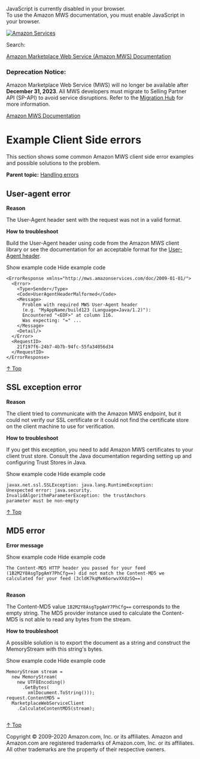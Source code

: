<div id="MWSDX_noscript">

JavaScript is currently disabled in your browser.  
To use the Amazon MWS documentation, you must enable JavaScript in your
browser.

</div>

<div id="MWSDX_divtop">

[![Amazon
Services](https://images-na.ssl-images-amazon.com/images/G/08/mwsportal/fr_FR/amazonservices.gif "Amazon Services")](http://services.amazon.fr)

<div id="MWSDX_search">

<span id="MWSDX_searchlbl">Search:</span>

</div>

  
<span id="MWSDX_titlebar">[Amazon Marketplace Web Service (Amazon MWS)
Documentation](https://developer.amazonservices.fr/gp/mws/docs.html)</span>
<span id="MWSDX_dep_notice"></span>

### Deprecation Notice:

Amazon Marketplace Web Service (MWS) will no longer be available after
**December 31, 2023**. All MWS developers must migrate to Selling
Partner API (SP-API) to avoid service disruptions. Refer to the
[Migration
Hub](https://developer-docs.amazon.com/sp-api/page/migration-hub) for
more information.

</div>

<div id="MWSDX_divbottom">

<div id="MWSDX_divleft">

<div id="MWSDX_toc">

</div>

</div>

<div id="MWSDX_divright">

<div id="MWSDX_content">

<span id="MWSDX_breadcrumbs">[Amazon MWS
Documentation](https://developer.amazonservices.fr/gp/mws/docs.html)</span>

<div id="DG_ErrorMessages_ClientSideExamples" class="nested0">

# Example Client Side errors

<div class="body">

This section shows some common <span class="ph">Amazon MWS</span> client
side error examples and possible solutions to the problem.

</div>

<div class="related-links">

<div class="familylinks">

<div class="parentlink">

**Parent topic:**
<a href="../dev_guide/DG_Errors.md" class="link">Handling errors</a>

</div>

</div>

</div>

<div id="ErrorMessages_ClientSideExamples_UserAgent_error"
class="topic nested1">

## User-agent error

<div class="body">

**Reason**

The User-Agent header sent with the request was not in a valid format.

**How to troubleshoot**

Build the User-Agent header using code from the <span class="ph">Amazon
MWS</span> client library or see the documentation for an acceptable
format for the
<a href="DG_ClientLibraries.md" class="xref">User-Agent header</a>.

<span class="ph expander"> <span class="keyword parmname xshow">Show
example code</span> <span class="keyword parmname xhide">Hide example
code</span> </span>

<div class="section content">

<div class="p">

``` pre
<ErrorResponse xmlns="http://mws.amazonservices.com/doc/2009-01-01/">
  <Error>
    <Type>Sender</Type>
    <Code>UserAgentHeaderMalformed</Code>
    <Message>
      Problem with required MWS User-Agent header
      (e.g. "MyAppName/build123 (Language=Java/1.2)"):
      Encountered "<EOF>" at column 116.
      Was expecting: "=" ...
    </Message>
    <Detail/>
  </Error>
  <RequestID>
    21f197f6-24b7-4b7b-94fc-55fa34056d34
  </RequestID>
</ErrorResponse>
```

</div>

<a href="#DG_ErrorMessages_ClientSideExamples" class="xref">↑ Top</a>

</div>

</div>

</div>

<div id="ErrorMessages_ClientSideExamples_SSL_error"
class="topic nested1">

## SSL exception error

<div class="body">

**Reason**

The client tried to communicate with the <span class="ph">Amazon
MWS</span> endpoint, but it could not verify our SSL certificate or it
could not find the certificate store on the client machine to use for
verification.

**How to troubleshoot**

If you get this exception, you need to add <span class="ph">Amazon
MWS</span> certificates to your client trust store. Consult the Java
documentation regarding setting up and configuring Trust Stores in Java.

<span class="ph expander"> <span class="keyword parmname xshow">Show
example code</span> <span class="keyword parmname xhide">Hide example
code</span> </span>

<div class="section content">

<div class="p">

``` pre
javax.net.ssl.SSLException: java.lang.RuntimeException:
Unexpected error: java.security.
InvalidAlgorithmParameterException: the trustAnchors
parameter must be non-empty
```

</div>

<a href="#DG_ErrorMessages_ClientSideExamples" class="xref">↑ Top</a>

</div>

</div>

</div>

<div id="ErrorMessages_ClientSideExamples_MD5_error"
class="topic nested1">

## MD5 error

<div class="body">

**Error message**

<div class="section">

<span class="ph expander"> <span class="keyword parmname xshow">Show
example code</span> <span class="keyword parmname xhide">Hide example
code</span> </span>

<div class="sectiondiv content">

``` pre
The Content-MD5 HTTP header you passed for your feed
(1B2M2Y8AsgTpgAmY7PhCfg==) did not match the Content-MD5 we
calculated for your feed (3cldK7kqMxK6orwvXXdzSQ==)
            
```

</div>

</div>

<div class="section">

**Reason**

The Content-MD5 value `1B2M2Y8AsgTpgAmY7PhCfg==` corresponds to the
empty string. The MD5 provider instance used to calculate the
Content-MD5 is not able to read any bytes from the stream.

**How to troubleshoot**

A possible solution is to export the document as a string and construct
the MemoryStream with this string's bytes.

</div>

<div class="section">

<span class="ph expander"> <span class="keyword parmname xshow">Show
example code</span> <span class="keyword parmname xhide">Hide example
code</span> </span>

<div class="sectiondiv content">

``` pre
MemoryStream stream =
  new MemoryStream(
    new UTF8Encoding()
      .GetBytes(
        xmlDocument.ToString()));
request.ContentMD5 =
  MarketplaceWebServiceClient
    .CalculateContentMD5(stream);
            
```

<a href="#DG_ErrorMessages_ClientSideExamples" class="xref">↑ Top</a>

</div>

</div>

</div>

</div>

</div>

<div id="MWSDX_footer">

Copyright © 2009-2020 Amazon.com, Inc. or its affiliates. Amazon and
Amazon.com are registered trademarks of Amazon.com, Inc. or its
affiliates. All other trademarks are the property of their respective
owners.

</div>

</div>

</div>

<div style="clear: both;">

</div>

</div>
